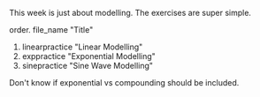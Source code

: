 This week is just about modelling. The exercises are super simple.

order. file_name "Title"

1. linearpractice "Linear Modelling"
2. exppractice "Exponential Modelling"
3. sinepractice "Sine Wave Modelling"

Don't know if exponential vs compounding should be included.
